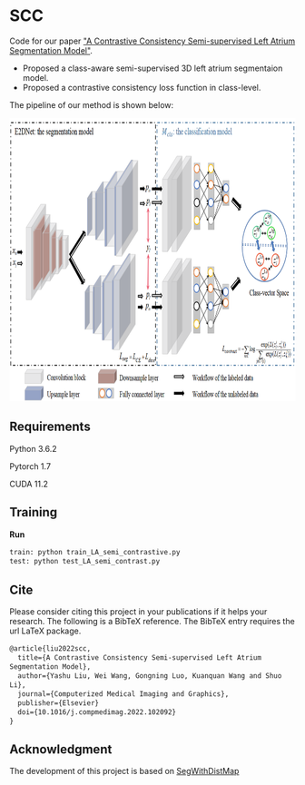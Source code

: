 # SCC

Code for our paper ["A Contrastive Consistency Semi-supervised Left Atrium Segmentation Model"](https://authors.elsevier.com/sd/article/S0895-6111(22)00065-9). 

- Proposed a class-aware semi-supervised 3D left atrium segmentaion model.
- Proposed a contrastive consistency loss function in class-level.

The pipeline of our method is shown below:

<p align="center">
    <img src="images/framework.png" width="750" height="500" caption='The framework of the proposed left atrium semi-supervised segmentation model. There are two sub-models: the segmentation model E2DNet shown in the black dash box and the classification model  shown in the blue dash box. The  indicates the segmentation loss function for the labeled data. The class-vector space is shown in the blue circle, as  indicate class-vectors of the labeled and unlabeled data respectively. Class-vectors with different colors indicate different classes.'> 



## Requirements

Python 3.6.2

Pytorch 1.7

CUDA 11.2


## Training

**Run**

```python
train: python train_LA_semi_contrastive.py
test: python test_LA_semi_contrast.py
```
## Cite

Please consider citing this project in your publications if it helps your research. The following is a BibTeX reference. The BibTeX entry requires the url LaTeX package.

    @article{liu2022scc,
      title={A Contrastive Consistency Semi-supervised Left Atrium Segmentation Model},
      author={Yashu Liu, Wei Wang, Gongning Luo, Kuanquan Wang and Shuo Li},
      journal={Computerized Medical Imaging and Graphics},
      publisher={Elsevier}
      doi={10.1016/j.compmedimag.2022.102092}
    }

## Acknowledgment
The development of this project is based on [SegWithDistMap](https://github.com/JunMa11/SegWithDistMap)
